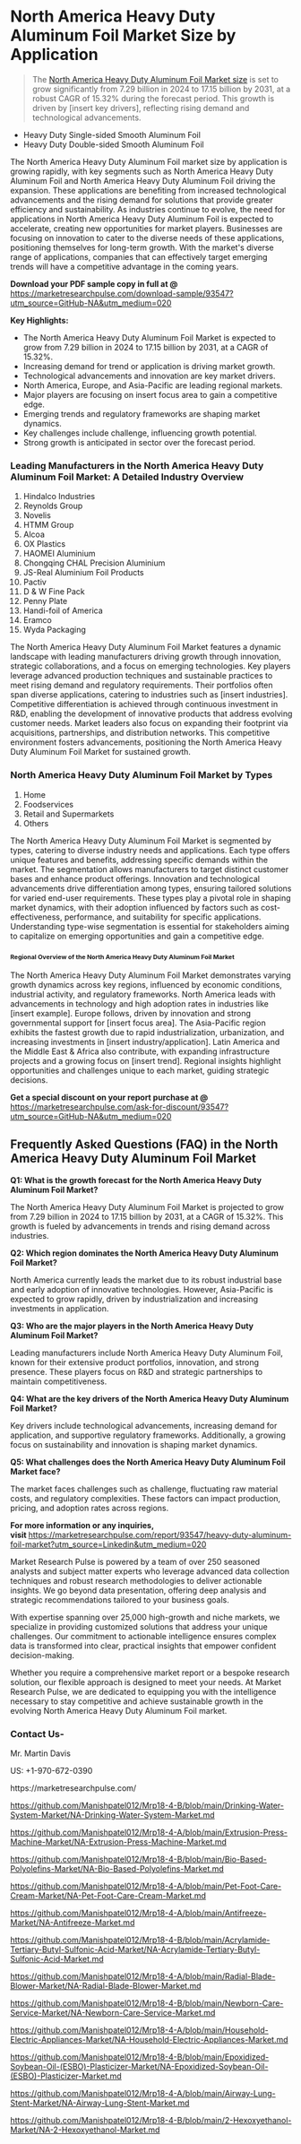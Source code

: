 <h1>North America Heavy Duty Aluminum Foil Market&nbsp;Size by Application</h1><blockquote><p>The <a href="https://marketresearchpulse.com/download-sample/93547?utm_source=GitHub-NA&amp;utm_medium=020">North America Heavy Duty Aluminum Foil Market size</a> is set to grow significantly from 7.29 billion in 2024 to 17.15 billion by 2031, at a robust CAGR of 15.32% during the forecast period. This growth is driven by [insert key drivers], reflecting rising demand and technological advancements.</p></blockquote><ul><li>Heavy Duty Single-sided Smooth Aluminum Foil<li> Heavy Duty Double-sided Smooth Aluminum Foil</li></ul><p>The North America Heavy Duty Aluminum Foil market size by application is growing rapidly, with key segments such as North America Heavy Duty Aluminum Foil and North America Heavy Duty Aluminum Foil driving the expansion. These applications are benefiting from increased technological advancements and the rising demand for solutions that provide greater efficiency and sustainability. As industries continue to evolve, the need for applications in North America Heavy Duty Aluminum Foil is expected to accelerate, creating new opportunities for market players. Businesses are focusing on innovation to cater to the diverse needs of these applications, positioning themselves for long-term growth. With the market's diverse range of applications, companies that can effectively target emerging trends will have a competitive advantage in the coming years.</p><p><strong>Download your PDF sample copy in full at @ </strong><a href="https://marketresearchpulse.com/download-sample/93547?utm_source=GitHub-NA&amp;utm_medium=020">https://marketresearchpulse.com/download-sample/93547?utm_source=GitHub-NA&amp;utm_medium=020</a></p><p><strong>Key Highlights: </strong></p><ul><li>The North America Heavy Duty Aluminum Foil Market is expected to grow from 7.29 billion in 2024 to 17.15 billion by 2031, at a CAGR of 15.32%.</li><li>Increasing demand for trend or application is driving market growth.</li><li>Technological advancements and innovation are key market drivers.</li><li>North America, Europe, and Asia-Pacific are leading regional markets.</li><li>Major players are focusing on insert focus area to gain a competitive edge.</li><li>Emerging trends and regulatory frameworks are shaping market dynamics.</li><li>Key challenges include challenge, influencing growth potential.</li><li>Strong growth is anticipated in sector over the forecast period.</li></ul><h3>Leading Manufacturers in the North America Heavy Duty Aluminum Foil Market: A Detailed Industry Overview</h3><ol><li>Hindalco Industries</li><li>Reynolds Group</li><li>Novelis</li><li>HTMM Group</li><li>Alcoa</li><li>OX Plastics</li><li>HAOMEI Aluminium</li><li>Chongqing CHAL Precision Aluminium</li><li>JS-Real Aluminium Foil Products</li><li>Pactiv</li><li>D & W Fine Pack</li><li>Penny Plate</li><li>Handi-foil of America</li><li>Eramco</li><li>Wyda Packaging</li></ol><div class="flex max-w-full flex-col flex-grow"><div class="min-h-8 text-message flex w-full flex-col items-end gap-2 whitespace-normal break-words [.text-message+&amp;]:mt-5" dir="auto" data-message-author-role="assistant" data-message-id="fd8432e4-4910-450d-b182-61b7bfb0a01f" data-message-model-slug="gpt-4o"><div class="flex w-full flex-col gap-1 empty:hidden first:pt-[3px]"><div class="markdown prose w-full break-words dark:prose-invert light"><p>The North America Heavy Duty Aluminum Foil Market features a dynamic landscape with leading manufacturers driving growth through innovation, strategic collaborations, and a focus on emerging technologies. Key players leverage advanced production techniques and sustainable practices to meet rising demand and regulatory requirements. Their portfolios often span diverse applications, catering to industries such as [insert industries]. Competitive differentiation is achieved through continuous investment in R&amp;D, enabling the development of innovative products that address evolving customer needs. Market leaders also focus on expanding their footprint via acquisitions, partnerships, and distribution networks. This competitive environment fosters advancements, positioning the North America Heavy Duty Aluminum Foil Market for sustained growth.</p></div></div></div></div><h3>North America Heavy Duty Aluminum Foil Market by Types</h3><ol><li>Home<li> Foodservices<li> Retail and Supermarkets<li> Others</li></ol><div class="flex max-w-full flex-col flex-grow"><div class="min-h-8 text-message flex w-full flex-col items-end gap-2 whitespace-normal break-words [.text-message+&amp;]:mt-5" dir="auto" data-message-author-role="assistant" data-message-id="084470be-0bb7-4664-bddf-5156b4f41249" data-message-model-slug="gpt-4o-mini"><div class="flex w-full flex-col gap-1 empty:hidden first:pt-[3px]"><div class="markdown prose w-full break-words dark:prose-invert light"><p>The North America Heavy Duty Aluminum Foil Market is segmented by types, catering to diverse industry needs and applications. Each type offers unique features and benefits, addressing specific demands within the market. The segmentation allows manufacturers to target distinct customer bases and enhance product offerings. Innovation and technological advancements drive differentiation among types, ensuring tailored solutions for varied end-user requirements. These types play a pivotal role in shaping market dynamics, with their adoption influenced by factors such as cost-effectiveness, performance, and suitability for specific applications. Understanding type-wise segmentation is essential for stakeholders aiming to capitalize on emerging opportunities and gain a competitive edge.</p></div></div></div></div><h3><span style="font-size: 11px;">Regional Overview of the North America Heavy Duty Aluminum Foil Market</span></h3><div class="flex max-w-full flex-col flex-grow"><div class="min-h-8 text-message flex w-full flex-col items-end gap-2 whitespace-normal break-words [.text-message+&amp;]:mt-5" dir="auto" data-message-author-role="assistant" data-message-id="e9038762-ce64-4e30-91c9-9bd413514231" data-message-model-slug="gpt-4o-mini"><div class="flex w-full flex-col gap-1 empty:hidden first:pt-[3px]"><div class="markdown prose w-full break-words dark:prose-invert light"><p>The North America Heavy Duty Aluminum Foil Market demonstrates varying growth dynamics across key regions, influenced by economic conditions, industrial activity, and regulatory frameworks. North America leads with advancements in technology and high adoption rates in industries like [insert example]. Europe follows, driven by innovation and strong governmental support for [insert focus area]. The Asia-Pacific region exhibits the fastest growth due to rapid industrialization, urbanization, and increasing investments in [insert industry/application]. Latin America and the Middle East &amp; Africa also contribute, with expanding infrastructure projects and a growing focus on [insert trend]. Regional insights highlight opportunities and challenges unique to each market, guiding strategic decisions.</p></div></div></div></div><p><strong>Get a special discount on your report purchase at @ </strong><a href="https://marketresearchpulse.com/ask-for-discount/93547?utm_source=GitHub-NA&amp;utm_medium=020">https://marketresearchpulse.com/ask-for-discount/93547?utm_source=GitHub-NA&amp;utm_medium=020</a></p><h2>Frequently Asked Questions (FAQ) in the North America Heavy Duty Aluminum Foil Market</h2><p><strong>Q1: What is the growth forecast for the North America Heavy Duty Aluminum Foil Market?</strong></p><p>The North America Heavy Duty Aluminum Foil Market is projected to grow from 7.29 billion in 2024 to 17.15 billion by 2031, at a CAGR of 15.32%. This growth is fueled by advancements in trends and rising demand across industries.</p><p><strong>Q2: Which region dominates the North America Heavy Duty Aluminum Foil Market?</strong></p><p>North America currently leads the market due to its robust industrial base and early adoption of innovative technologies. However, Asia-Pacific is expected to grow rapidly, driven by industrialization and increasing investments in application.</p><p><strong>Q3: Who are the major players in the North America Heavy Duty Aluminum Foil Market?</strong></p><p>Leading manufacturers include North America Heavy Duty Aluminum Foil, known for their extensive product portfolios, innovation, and strong presence. These players focus on R&amp;D and strategic partnerships to maintain competitiveness.</p><p><strong>Q4: What are the key drivers of the North America Heavy Duty Aluminum Foil Market?</strong></p><p>Key drivers include technological advancements, increasing demand for application, and supportive regulatory frameworks. Additionally, a growing focus on sustainability and innovation is shaping market dynamics.</p><p><strong>Q5: What challenges does the North America Heavy Duty Aluminum Foil Market face?</strong></p><p>The market faces challenges such as challenge, fluctuating raw material costs, and regulatory complexities. These factors can impact production, pricing, and adoption rates across regions.</p><p><strong>For more information or any inquiries, visit&nbsp;</strong><a href="https://marketresearchpulse.com/report/93547/heavy-duty-aluminum-foil-market?utm_source=Linkedin&utm_medium=020">https://marketresearchpulse.com/report/93547/heavy-duty-aluminum-foil-market?utm_source=Linkedin&utm_medium=020</a></p><p>Market Research Pulse is powered by a team of over 250 seasoned analysts and subject matter experts who leverage advanced data collection techniques and robust research methodologies to deliver actionable insights. We go beyond data presentation, offering deep analysis and strategic recommendations tailored to your business goals.</p><p>With expertise spanning over 25,000 high-growth and niche markets, we specialize in providing customized solutions that address your unique challenges. Our commitment to actionable intelligence ensures complex data is transformed into clear, practical insights that empower confident decision-making.</p><p>Whether you require a comprehensive market report or a bespoke research solution, our flexible approach is designed to meet your needs. At Market Research Pulse, we are dedicated to equipping you with the intelligence necessary to stay competitive and achieve sustainable growth in the evolving North America Heavy Duty Aluminum Foil market.</p><h3><strong>Contact Us-</strong></h3><p>Mr. Martin Davis</p><p>US: +1-970-672-0390</p><p>https://marketresearchpulse.com/</p><p><a href="https://github.com/Manishpatel012/Mrp18-4-B/blob/main/Drinking-Water-System-Market/NA-Drinking-Water-System-Market.md">https://github.com/Manishpatel012/Mrp18-4-B/blob/main/Drinking-Water-System-Market/NA-Drinking-Water-System-Market.md</a></p><p><a href="https://github.com/Manishpatel012/Mrp18-4-A/blob/main/Extrusion-Press-Machine-Market/NA-Extrusion-Press-Machine-Market.md">https://github.com/Manishpatel012/Mrp18-4-A/blob/main/Extrusion-Press-Machine-Market/NA-Extrusion-Press-Machine-Market.md</a></p><p><a href="https://github.com/Manishpatel012/Mrp18-4-B/blob/main/Bio-Based-Polyolefins-Market/NA-Bio-Based-Polyolefins-Market.md">https://github.com/Manishpatel012/Mrp18-4-B/blob/main/Bio-Based-Polyolefins-Market/NA-Bio-Based-Polyolefins-Market.md</a></p><p><a href="https://github.com/Manishpatel012/Mrp18-4-A/blob/main/Pet-Foot-Care-Cream-Market/NA-Pet-Foot-Care-Cream-Market.md">https://github.com/Manishpatel012/Mrp18-4-A/blob/main/Pet-Foot-Care-Cream-Market/NA-Pet-Foot-Care-Cream-Market.md</a></p><p><a href="https://github.com/Manishpatel012/Mrp18-4-A/blob/main/Antifreeze-Market/NA-Antifreeze-Market.md">https://github.com/Manishpatel012/Mrp18-4-A/blob/main/Antifreeze-Market/NA-Antifreeze-Market.md</a></p><p><a href="https://github.com/Manishpatel012/Mrp18-4-B/blob/main/Acrylamide-Tertiary-Butyl-Sulfonic-Acid-Market/NA-Acrylamide-Tertiary-Butyl-Sulfonic-Acid-Market.md">https://github.com/Manishpatel012/Mrp18-4-B/blob/main/Acrylamide-Tertiary-Butyl-Sulfonic-Acid-Market/NA-Acrylamide-Tertiary-Butyl-Sulfonic-Acid-Market.md</a></p><p><a href="https://github.com/Manishpatel012/Mrp18-4-A/blob/main/Radial-Blade-Blower-Market/NA-Radial-Blade-Blower-Market.md">https://github.com/Manishpatel012/Mrp18-4-A/blob/main/Radial-Blade-Blower-Market/NA-Radial-Blade-Blower-Market.md</a></p><p><a href="https://github.com/Manishpatel012/Mrp18-4-B/blob/main/Newborn-Care-Service-Market/NA-Newborn-Care-Service-Market.md">https://github.com/Manishpatel012/Mrp18-4-B/blob/main/Newborn-Care-Service-Market/NA-Newborn-Care-Service-Market.md</a></p><p><a href="https://github.com/Manishpatel012/Mrp18-4-A/blob/main/Household-Electric-Appliances-Market/NA-Household-Electric-Appliances-Market.md">https://github.com/Manishpatel012/Mrp18-4-A/blob/main/Household-Electric-Appliances-Market/NA-Household-Electric-Appliances-Market.md</a></p><p><a href="https://github.com/Manishpatel012/Mrp18-4-B/blob/main/Epoxidized-Soybean-Oil-(ESBO)-Plasticizer-Market/NA-Epoxidized-Soybean-Oil-(ESBO)-Plasticizer-Market.md">https://github.com/Manishpatel012/Mrp18-4-B/blob/main/Epoxidized-Soybean-Oil-(ESBO)-Plasticizer-Market/NA-Epoxidized-Soybean-Oil-(ESBO)-Plasticizer-Market.md</a></p><p><a href="https://github.com/Manishpatel012/Mrp18-4-A/blob/main/Airway-Lung-Stent-Market/NA-Airway-Lung-Stent-Market.md">https://github.com/Manishpatel012/Mrp18-4-A/blob/main/Airway-Lung-Stent-Market/NA-Airway-Lung-Stent-Market.md</a></p><p><a href="https://github.com/Manishpatel012/Mrp18-4-B/blob/main/2-Hexoxyethanol-Market/NA-2-Hexoxyethanol-Market.md">https://github.com/Manishpatel012/Mrp18-4-B/blob/main/2-Hexoxyethanol-Market/NA-2-Hexoxyethanol-Market.md</a></p>
